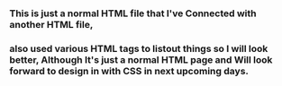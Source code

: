 ### This is just a normal HTML file that I've Connected with another HTML file,
### also used various HTML tags to listout things so I will look better, Although It's just a normal HTML page and Will look forward to design in with CSS in next upcoming days.

